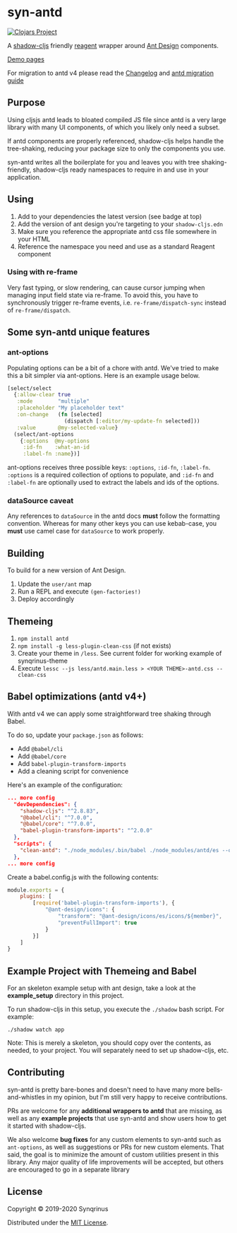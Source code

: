 # syn-antd

[![Clojars Project](https://img.shields.io/clojars/v/syn-antd.svg)](https://clojars.org/syn-antd)

A [shadow-cljs](http://shadow-cljs.org/) friendly [reagent](https://github.com/reagent-project/reagent) wrapper around [Ant Design](https://ant.design/docs/react/introduce) components.

[Demo pages](https://synqrinus.gitlab.io/syn-antd)

For migration to antd v4 please read the [Changelog](https://gitlab.com/synqrinus/syn-antd/blob/master/CHANGELOG.md) and [antd migration guide](https://ant.design/docs/react/migration-v4)

## Purpose

Using cljsjs antd leads to bloated compiled JS file since antd is a very large library with many UI components, of which you likely only need a subset.

If antd components are properly referenced, shadow-cljs helps handle the tree-shaking, reducing your package size to only the components you use.

syn-antd writes all the boilerplate for you and leaves you with tree shaking-friendly, shadow-cljs ready namespaces to require in and use in your application.

## Using

1. Add to your dependencies the latest version (see badge at top)
2. Add the version of ant design you're targeting to your `shadow-cljs.edn`
3. Make sure you reference the appropriate antd css file somewhere in your HTML
4. Reference the namespace you need and use as a standard Reagent component

### Using with re-frame

Very fast typing, or slow rendering, can cause cursor jumping when managing input field state via re-frame. To avoid this, you have to synchronously trigger re-frame events, i.e. `re-frame/dispatch-sync` instead of `re-frame/dispatch`.

## Some syn-antd unique features

### ant-options

Populating options can be a bit of a chore with antd. We've tried to make this a bit simpler via ant-options. Here is an example usage below.

```clojure
[select/select
  {:allow-clear true
   :mode        "multiple"
   :placeholder "My placeholder text"
   :on-change   (fn [selected]
                  (dispatch [:editor/my-update-fn selected]))
   :value       @my-selected-value}
  (select/ant-options
    {:options  @my-options
     :id-fn    :what-an-id
     :label-fn :name})]
```

ant-options receives three possible keys: `:options`, `:id-fn`, `:label-fn`. `:options` is a required collection of options to populate, and `:id-fn` and `:label-fn` are optionally used to extract the labels and ids of the options.

### dataSource caveat

Any references to `dataSource` in the antd docs **must** follow the formatting convention. Whereas for many other keys you can use kebab-case, you **must** use camel case for `dataSource` to work properly.

## Building

To build for a new version of Ant Design.

1. Update the `user/ant` map
2. Run a REPL and execute `(gen-factories!)`
3. Deploy accordingly

## Themeing

1. `npm install antd`
2. `npm install -g less-plugin-clean-css` (if not exists)
3. Create your theme in `/less`. See current folder for working example of synqrinus-theme
4. Execute `lessc --js less/antd.main.less > <YOUR THEME>-antd.css --clean-css`

## Babel optimizations (antd v4+)

With antd v4 we can apply some straightforward tree shaking through Babel.

To do so, update your `package.json` as follows:

- Add `@babel/cli`
- Add `@babel/core`
- Add `babel-plugin-transform-imports`
- Add a cleaning script for convenience

Here's an example of the configuration:

```json
... more config
  "devDependencies": {
    "shadow-cljs": "^2.8.83",
    "@babel/cli": "^7.0.0",
    "@babel/core": "^7.0.0",
    "babel-plugin-transform-imports": "^2.0.0"
  },
  "scripts": {
    "clean-antd": "./node_modules/.bin/babel ./node_modules/antd/es --out-dir ./node_modules/antd/es"
  },
... more config
```

Create a babel.config.js with the following contents:

```js
module.exports = {
    plugins: [
        [require('babel-plugin-transform-imports'), {
            "@ant-design/icons": {
                "transform": "@ant-design/icons/es/icons/${member}",
                "preventFullImport": true
            }
        }]
    ]
}
```

## Example Project with Themeing and Babel

For an skeleton example setup with ant design, take a look at the **example_setup** directory in this project.

To run shadow-cljs in this setup, you execute the `./shadow` bash script. For example:

```shell script
./shadow watch app
```

Note: This is merely a skeleton, you should copy over the contents, as needed, to your project. You will separately need to set up shadow-cljs, etc.  

## Contributing

syn-antd is pretty bare-bones and doesn't need to have many more bells-and-whistles in my opinion, but I'm still very happy to receive contributions. 

PRs are welcome for any **additional wrappers to antd** that are missing, as well as any **example projects** that use syn-antd and show users how to get it started with shadow-cljs.

We also welcome **bug fixes** for any custom elements to syn-antd such as `ant-options`, as well as suggestions or PRs for new custom elements. That said, the goal is to minimize the amount of custom utilities present in this library. Any major quality of life improvements will be accepted, but others are encouraged to go in a separate library

## License

Copyright © 2019-2020 Synqrinus

Distributed under the [MIT License](https://opensource.org/licenses/MIT).